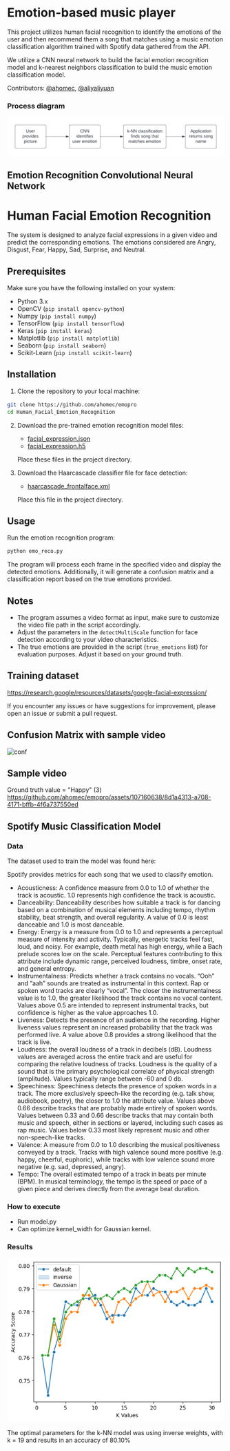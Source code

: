 # Emotion-based music player
This project utilizes human facial recognition to identify the emotions of the user and then recommend them a song that matches using a music emotion classification algorithm trained with Spotify data gathered from the API.

We utilize a CNN neural network to build the facial emotion recognition model and k-nearest neighbors classification to build the music emotion classification model.

Contributors: [@ahomec](https://github.com/ahomec), [@aliyaliyuan](https://github.com/aliyaliyuan)

### Process diagram
![Process Diagram](imgs/process-diagram.png)

## Emotion Recognition Convolutional Neural Network

# Human Facial Emotion Recognition
The system is designed to analyze facial expressions in a given video and predict the corresponding emotions. The emotions considered are Angry, Disgust, Fear, Happy, Sad, Surprise, and Neutral.

## Prerequisites

Make sure you have the following installed on your system:

- Python 3.x
- OpenCV (`pip install opencv-python`)
- Numpy (`pip install numpy`)
- TensorFlow (`pip install tensorflow`)
- Keras (`pip install keras`)
- Matplotlib (`pip install matplotlib`)
- Seaborn (`pip install seaborn`)
- Scikit-Learn (`pip install scikit-learn`)

## Installation

1. Clone the repository to your local machine:

```bash
git clone https://github.com/ahomec/emopro
cd Human_Facial_Emotion_Recognition
```

2. Download the pre-trained emotion recognition model files:
   - [facial_expression.json](/path/to/facial_expression.json)
   - [facial_expression.h5](/path/to/facial_expression.h5)
   
   Place these files in the project directory.

3. Download the Haarcascade classifier file for face detection:
   - [haarcascade_frontalface.xml](/path/to/haarcascade_frontalface.xml)
   
   Place this file in the project directory.

## Usage

Run the emotion recognition program:

```bash
python emo_reco.py
```

The program will process each frame in the specified video and display the detected emotions. Additionally, it will generate a confusion matrix and a classification report based on the true emotions provided.

## Notes

- The program assumes a video format as input, make sure to customize the video file path in the script accordingly.
- Adjust the parameters in the `detectMultiScale` function for face detection according to your video characteristics.
- The true emotions are provided in the script (`true_emotions` list) for evaluation purposes. Adjust it based on your ground truth.

## Training dataset
https://research.google/resources/datasets/google-facial-expression/ 

If you encounter any issues or have suggestions for improvement, please open an issue or submit a pull request.

## Confusion Matrix with sample video

<img width="422" alt="conf" src="https://github.com/ahomec/emopro/assets/107160638/d59a37ad-29fe-4797-ab3c-b5ead2a1fd9a">

## Sample video 
Ground truth value = "Happy" (3)
https://github.com/ahomec/emopro/assets/107160638/8d1a4313-a708-4171-bffb-4f6a737550ed


## Spotify Music Classification Model

### Data





The dataset used to train the model was found here:

Spotify provides metrics for each song that we used to classify emotion.

* Acousticness: A confidence measure from 0.0 to 1.0 of whether the track is acoustic. 1.0 represents high confidence the track is acoustic.
* Danceability: Danceability describes how suitable a track is for dancing based on a combination of musical elements including tempo, rhythm stability, beat strength, and overall regularity. A value of 0.0 is least danceable and 1.0 is most danceable.
* Energy: Energy is a measure from 0.0 to 1.0 and represents a perceptual measure of intensity and activity. Typically, energetic tracks feel fast, loud, and noisy. For example, death metal has high energy, while a Bach prelude scores low on the scale. Perceptual features contributing to this attribute include dynamic range, perceived loudness, timbre, onset rate, and general entropy.
* Instrumentalness: Predicts whether a track contains no vocals. “Ooh” and “aah” sounds are treated as instrumental in this context. Rap or spoken word tracks are clearly “vocal”. The closer the instrumentalness value is to 1.0, the greater likelihood the track contains no vocal content. Values above 0.5 are intended to represent instrumental tracks, but confidence is higher as the value approaches 1.0.
* Liveness: Detects the presence of an audience in the recording. Higher liveness values represent an increased probability that the track was performed live. A value above 0.8 provides a strong likelihood that the track is live.
* Loudness: the overall loudness of a track in decibels (dB). Loudness values are averaged across the entire track and are useful for comparing the relative loudness of tracks. Loudness is the quality of a sound that is the primary psychological correlate of physical strength (amplitude). Values typically range between -60 and 0 db.
* Speechiness: Speechiness detects the presence of spoken words in a track. The more exclusively speech-like the recording (e.g. talk show, audiobook, poetry), the closer to 1.0 the attribute value. Values above 0.66 describe tracks that are probably made entirely of spoken words. Values between 0.33 and 0.66 describe tracks that may contain both music and speech, either in sections or layered, including such cases as rap music. Values below 0.33 most likely represent music and other non-speech-like tracks.
* Valence: A measure from 0.0 to 1.0 describing the musical positiveness conveyed by a track. Tracks with high valence sound more positive (e.g. happy, cheerful, euphoric), while tracks with low valence sound more negative (e.g. sad, depressed, angry).
* Tempo: The overall estimated tempo of a track in beats per minute (BPM). In musical terminology, the tempo is the speed or pace of a given piece and derives directly from the average beat duration.

### How to execute
* Run model.py
* Can optimize kernel_width for Gaussian kernel.

### Results

![](imgs/k-fold-cv.png)

The optimal parameters for the k-NN model was using inverse weights, with k = 19 and results in an accuracy of 80.10%
